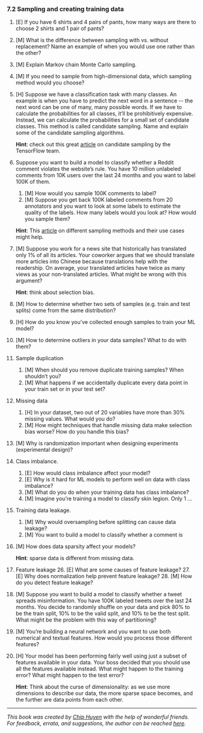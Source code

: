 ### 7.2 Sampling and creating training data

1. [E] If you have 6 shirts and 4 pairs of pants, how many ways are there to choose 2 shirts and 1 pair of pants?
2. [M] What is the difference between sampling with vs. without replacement? Name an example of when you would use one rather than the other?
3. [M] Explain Markov chain Monte Carlo sampling.
4. [M] If you need to sample from high-dimensional data, which sampling method would you choose?
5. [H] Suppose we have a classification task with many classes. An example is when you have to predict the next word in a sentence -- the next word can be one of many, many possible words. If we have to calculate the probabilities for all classes, it’ll be prohibitively expensive. Instead, we can calculate the probabilities for a small set of candidate classes. This method is called candidate sampling. Name and explain some of the candidate sampling algorithms.

    **Hint**: check out this great [article](https://www.tensorflow.org/extras/candidate_sampling.pdf) on candidate sampling by the TensorFlow team.

6. Suppose you want to build a model to classify whether a Reddit comment violates the website’s rule. You have 10 million unlabeled comments from 10K users over the last 24 months and you want to label 100K of them.
    1. [M] How would you sample 100K comments to label?
    1. [M] Suppose you get back 100K labeled comments from 20 annotators and you want to look at some labels to estimate the quality of the labels. How many labels would you look at? How would you sample them?

    **Hint**: This [article](https://www.cloudresearch.com/resources/guides/sampling/pros-cons-of-different-sampling-methods/) on different sampling methods and their use cases might help.

7. [M] Suppose you work for a news site that historically has translated only 1% of all its articles. Your coworker argues that we should translate more articles into Chinese because translations help with the readership. On average, your translated articles have twice as many views as your non-translated articles. What might be wrong with this argument?

    **Hint**: think about selection bias.

8. [M] How to determine whether two sets of samples (e.g. train and test splits) come from the same distribution?
9. [H] How do you know you’ve collected enough samples to train your ML model?
10. [M] How to determine outliers in your data samples? What to do with them?
11. Sample duplication
    1. [M] When should you remove duplicate training samples? When shouldn’t you?
    1. [M] What happens if we accidentally duplicate every data point in your train set or in your test set?
12. Missing data
    1. [H] In your dataset, two out of 20 variables have more than 30% missing values. What would you do?
    1. [M] How might techniques that handle missing data make selection bias worse? How do you handle this bias?
13. [M] Why is randomization important when designing experiments (experimental design)?
14. Class imbalance.
    1. [E] How would class imbalance affect your model?
    1. [E] Why is it hard for ML models to perform well on data with class imbalance?
    1. [M] What do you do when your training data has class imbalance?
    1. [M] Imagine you’re training a model to classify skin legion. Only 1 ...
15. Training data leakage.
    1. [M] Why would oversampling before splitting can cause data leakage?
    1. [M] You want to build a model to classify whether a comment is 
16. [M] How does data sparsity affect your models?
    
    **Hint**: sparse data is different from missing data.

17. Feature leakage
    26. [E] What are some causes of feature leakage?
    27. [E] Why does normalization help prevent feature leakage?
    28. [M] How do you detect feature leakage?
18. [M] Suppose you want to build a model to classify whether a tweet spreads misinformation. You have 100K labeled tweets over the last 24 months. You decide to randomly shuffle on your data and pick 80% to be the train split, 10% to be the valid split, and 10% to be the test split. What might be the problem with this way of partitioning?
19. [M] You’re building a neural network and you want to use both numerical and textual features. How would you process those different features?
20. [H] Your model has been performing fairly well using just a subset of features available in your data. Your boss decided that you should use all the features available instead. What might happen to the training error? What might happen to the test error?

    **Hint**: Think about the curse of dimensionality: as we use more dimensions to describe our data, the more sparse space becomes, and the further are data points from each other.

---
*This book was created by [Chip Huyen](https://huyenchip.com) with the help of wonderful friends. For feedback, errata, and suggestions, the author can be reached [here](https://huyenchip.com/communication/).*